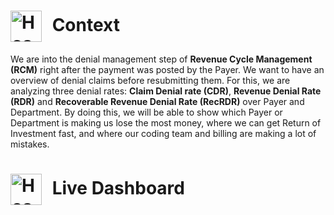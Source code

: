 <h1>
  <img src="https://static.vecteezy.com/system/resources/thumbnails/036/372/442/small_2x/hospital-building-with-ambulance-emergency-car-on-cityscape-background-cartoon-illustration-vector.jpg" alt="Hospital Logo" width="50" style="vertical-align: middle; margin-right: 10px;">
  Context
</h1>

We are into the denial management step of **Revenue Cycle Management (RCM)** right after the payment was posted by the Payer. We want to have an overview of denial claims before resubmitting them. For this, we are analyzing three denial rates: **Claim Denial rate (CDR)**, **Revenue Denial Rate (RDR)** and **Recoverable Revenue Denial Rate (RecRDR)** over Payer and Department. By doing this, we will be able to show which Payer or Department is making us lose the most money, where we can get Return of Investment fast, and where our coding team and billing are making a lot of mistakes.

<h1>
  <img src="https://www.google.com/imgres?q=stat%20image&imgurl=https%3A%2F%2Fpng.pngtree.com%2Fpng-vector%2F20220729%2Fourmid%2Fpngtree-graph-bar-on-transparent-background-red-decreasing-stat-with-arrow-png-image_6090950.png&imgrefurl=https%3A%2F%2Fpngtree.com%2Ffree-png-vectors%2Fstat&docid=jw4OmjGg-NlJ7M&tbnid=7Klz1BUpLq-l-M&vet=12ahUKEwjjn9CS2MmPAxWDF1kFHQ8NFeUQM3oECHMQAA..i&w=360&h=360&hcb=2&ved=2ahUKEwjjn9CS2MmPAxWDF1kFHQ8NFeUQM3oECHMQAA " alt="Hospital Logo" width="50" style="vertical-align: middle; margin-right: 10px;">
  Live Dashboard
</h1>
